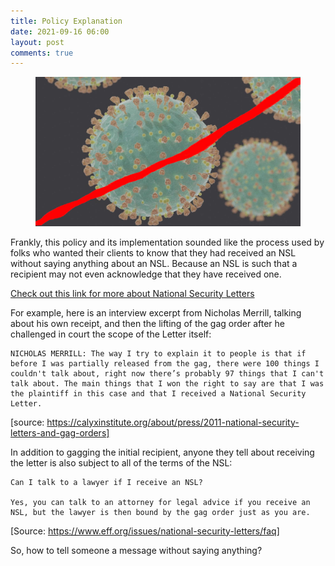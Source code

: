 ```yaml
---
title: Policy Explanation
date: 2021-09-16 06:00
layout: post
comments: true
---
```


<figure>
 <img src="/images/Coronavirus-neg.jpg" alt="Coronavirus negative">
</figure>

Frankly, this policy and its implementation sounded like the process used by folks who wanted their clients to know that they had received an NSL without saying anything about an NSL. Because an NSL is such that a recipient may not even acknowledge that they have received one.

[Check out this link for more about National Security Letters](https://en.wikipedia.org/wiki/National_security_letter)

For example, here is an interview excerpt from Nicholas Merrill, talking about his own receipt, and then the lifting of the gag order after he challenged in court the scope of the Letter itself:

```
NICHOLAS MERRILL: The way I try to explain it to people is that if before I was partially released from the gag, there were 100 things I couldn't talk about, right now there’s probably 97 things that I can't talk about. The main things that I won the right to say are that I was the plaintiff in this case and that I received a National Security Letter.
```
[source: https://calyxinstitute.org/about/press/2011-national-security-letters-and-gag-orders]

In addition to gagging the initial recipient, anyone they tell about receiving the letter is also subject to all of the terms of the NSL:

```
Can I talk to a lawyer if I receive an NSL?

Yes, you can talk to an attorney for legal advice if you receive an NSL, but the lawyer is then bound by the gag order just as you are.
```
[Source: https://www.eff.org/issues/national-security-letters/faq]

So, how to tell someone a message without saying anything?
